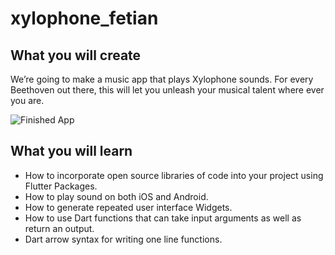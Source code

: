 # xylophone_fetian


## What you will create

We’re going to make a music app that plays Xylophone sounds. For every Beethoven out there, this will let you unleash your musical talent where ever you are.

 
![Finished App](https://github.com/londonappbrewery/Images/blob/master/xylophone-flutter.png)




## What you will learn

* How to incorporate open source libraries of code into your project using Flutter Packages.
* How to play sound on both iOS and Android.
* How to generate repeated user interface Widgets.
* How to use Dart functions that can take input arguments as well as return an output.
* Dart arrow syntax for writing one line functions.
